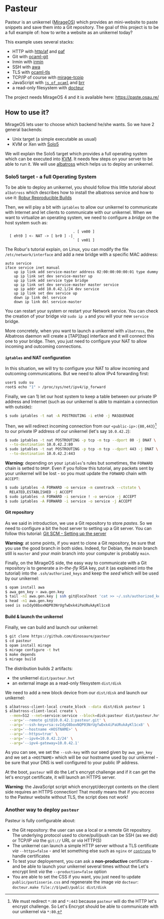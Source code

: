 # Pasteur

Pasteur is an unikernel ([MirageOS][mirage]) which provides an mini-website to
paste snippets and save them into a Git repository. The goal of this project is
to be a full example of: how to write a website as an unikernel today?

This example uses several stacks:
- HTTP with [http/af][http-af] and [paf][paf]
- Git with [ocaml-git][ocaml-git]
- Irmin with [irmin][irmin]
- SSH with [awa][awa]
- TLS with [ocaml-tls][ocaml-tls]
- TCP/IP of course with [mirage-tcpip][mirage-tcpip]
- JavaScript with [`js_of_ocaml`][js-of-ocaml] and [brr][brr]
- a read-only filesystem with [docteur][docteur]

The project needs MirageOS 4 and it is available here: https://paste.osau.re/

## How to use it?

MirageOS lets user to choose which backend he/she wants. So we have 2 general
backends:
- Unix target (a simple executable as usual)
- KVM or Xen with [Solo5][solo5]

We will explain the Solo5 target which provides a full operating system which
can be executed into [KVM][kvm]. It needs few steps on your server to be able
to run it. We will use [albatross][albatross] which helps us to deploy an
unikernel.

### Solo5 target - a full Operating System

To be able to deploy an unikernel, you should follow this little tutorial about
`albatross` which describes how to install the albatross service and how to use
it: [Robur Reproducible Builds][robur-tutorial]

Then, we will play a bit with `iptables` to allow our unikernel to communicate
with Internet and let clients to communicate with our unikernel. When we want
to virtualize an operating system, we need to configure a _bridge_ on the host
system such as:
```
                               . [ vm00 ]
  [ eht0 ] <- NAT -> [ br0 ] -|
                               ` [ vm01 ]
```

The Robur's tutorial explain, on Linux, you can modify the file
`/etc/network/interface` and add a new bridge with a specific MAC address:
```
auto service
iface service inet manual
    up ip link add service-master address 02:00:00:00:00:01 type dummy
    up ip link set dev service-master up
    up ip link add service type bridge
    up ip link set dev service-master master service
    up ip addr add 10.0.42.1/24 dev service
    up ip link set dev service up
    down ip link del service
    down ip link del service-master
```

You can restart your system or restart your Network service. You can check the
creation of your bridge _via_ `sudo ip a` and you will your new `service`
bridge.

More concretely, when you want to launch a unikernel with `albatross`, the
Albatross daemon will create a [TAP][tap] interface and it will connect this
one to your bridge. Then, you just need to configure your NAT to allow
incoming and outcoming connections.

#### `iptables` and NAT configuration

In this situation, we will try to configure your NAT to allow incoming and
outcoming communications. But we need to allow IPv4 forwarding first:
```sh
user$ sudo su
root$ echo "1" > /proc/sys/net/ipv4/ip_forward
```

Finally, we can 1) let our host system to keep a table between our private IP
address and Internet (such as our unikernel is able to maintain a connection
with outside):
```sh
$ sudo iptables -t nat -A POSTROUTING -i eth0 -j MASQUERADE
```

Then, we will redirect incoming connection from our `<public-ip>:{80,443}`[^1]
to our private IP address of our unikernel (let's say `10.0.42.2`):
```sh
$ sudo iptables -t nat POSTROUTING -p tcp -m tcp --dport 80 -j DNAT \
  --to-destination 10.0.42.2:80
$ sudo iptables -t nat POSTROUTING -p tcp -m tcp --dport 443 -j DNAT \
  --to-destination 10.0.42.2:443
```

[^1]: We must redirect `*:80` and `*:443` because `pasteur` will do the HTTP
let's encrypt challenge. So Let's Encrypt should be able to communicate with
our unikernel via `*:80`.

**Warning**: depending on your `iptables`'s rules but sometimes, the `FORWARD`
chain is setted to `DROP`. Even if you follow this tutorial, any packets sent
by your unikernel will be lost - so you must update the `FORWARD` chain with
`ACCEPT`:
```sh
$ sudo iptables -A FORWARD -o service -m conntrack --ctstate \
  RELATED,ESTABLISHED -j ACCEPT
$ sudo iptables -A FORWARD -i service ! -o service -j ACCEPT
$ sudo iptables -A FORWARD -i service -o service -j ACCEPT
```

#### Git repository

As we said in introduction, we use a Git repository to store _pastes_. So we
need to configure a bit the host server to setting up a Git server. You can
follow this tutorial: [Git SCM - Setting up the server][git-scm-tutorial]

**Warning**: at some points, if you want to clone a Git repository, be sure
that you use the good branch in both sides. Indeed, for Debian, the _main_
branch still is `master` and your _main_ branch into your computer is
probably `main`.

Finally, on the MirageOS side, the easy way to communicate with a Git
repository is to generate a _in-the-fly_ RSA key, put it (as explained into
the tutorial) into the `.ssh/authorized_keys` and keep the _seed_ which will
be used by our unikernel:
```sh
$ opam install awa
$ awa_gen_key > awa.gen.key
$ tail -n1 awa.gen.key | ssh git@localhost 'cat >> ~/.ssh/authorized_keys'
$ head -n1 awa.gen.key
seed is svIdyO8boxNQP03NrUgfwDxk4iPaURukAyKl1cx8
```

#### Build & launch the unikernel

Finally, we can build and launch our unikernel:
```sh
$ git clone https://github.com/dinosaure/pasteur
$ cd pasteur
$ opam install mirage
$ mirage configure -t hvt
$ make depends
$ mirage build
```

The distribution builds 2 artifacts:
- the unikernel `dist/pasteur.hvt`
- an external image as a read-only filesystem `dist/disk`

We need to add a new block device from our `dist/disk` and launch our
unikernel:
```sh
$ albatross-client-local create_block --data dist/disk pasteur 1
$ albatross-client-local create \
  --mem=512 --net=service:service --block=disk:pasteur dist/pasteur.hvt \
  --arg='--remote git@10.0.42.1:pasteur.git' \
  --arg='--ssh-key=rsa:svIdyO8boxNQP03NrUgfwDxk4iPaURukAyKl1cx8' \
  --arg='--hostname <HOSTNAME>' \
  --arg='--https=true' \
  --arg='--ipv4=10.0.42.2/24' \
  --arg='--ipv4-gateway=10.0.42.1'
```

As you can see, we set the `--ssh-key` with our seed given by `awa_gen_key`
and we set a `<HOSTNAME>` which will be our hostname used by our unikernel - be
sure that your DNS is well configured to your public IP address.

At the boot, `pasteur` will do the Let's encrypt challenge and if it can get
the let's encrypt certificate, it will launch an HTTPS server.

**Warning**: the JavaScript script which encrypt/decrypt contents on the client
side requires an HTTPS connection! That mostly means that if you _access_ to
the Pasteur website without TLS, the script does not work!

### Another way to deploy `pasteur`

Pasteur is fully configurable about:
- the Git repository: the user can use a local or a remote Git repository. The
  underlying protocol used to clone/pull/push can be SSH (as we did) or TCP/IP
  _via_ the `git://` URL or _via_ HTTP(S)
- The unikernel can launch a simple HTTP server without a TLS certificate _via_
  `--https=false` - and let something else such as `nginx` or
  [`contruno`][contruno] to handle certificates
- To test your deployement, you can ask a **non-productive** certificate - and
  be able to launch your unikernel several times without the Let's encrypt
  limit _via_ the `--production=false` option
- You are able to set the CSS if you want, you just need to update
  `public/pastisserie.css` and regenerate the image _via_ `docteur`:
  `docteur.make file://$(pwd)/public dist/disk`

[robur-tutorial]: https://robur.coop/Projects/Reproducible_builds
[git-scm-tutorial]: https://git-scm.com/book/en/v2/Git-on-the-Server-Setting-Up-the-Server
[contruno]: https://github.com/dinosaure/contruno
[mirage]: https://mirage.io/
[http-af]: https://github.com/inhabitedtype/httpaf
[paf]: https://github.com/dinosaure/paf-le-chien
[ocaml-git]: https://github.com/mirage/ocaml-git
[irmin]: https://github.com/mirage/irmin
[awa]: https://github.com/mirage/awa-ssh
[ocaml-tls]: https://github.com/mirleft/ocaml-tls
[mirage-tcpip]: https://github.com/mirage/mirage-tcpip
[js-of-ocaml]: https://github.com/ocsigen/js_of_ocaml
[brr]: https://github.com/dbuenzli/brr
[docteur]: https://github.com/dinosaure/docteur
[solo5]: https://github.com/Solo5/solo5
[kvm]: https://www.linux-kvm.org/page/Main_Page
[albatross]: https://github.com/roburio/albatross
